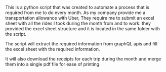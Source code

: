 This is a python script that was created to automate a process that is required from me to do every month. As my company provide me a transportation allowance with Uber, They require me to submit an excel sheet with all the rides I took during the month from and to work. they provided the excel sheet structure and it is located in the same folder with the script.

The script will extract the required information from graphQL apis and fill the excel sheet with the required information.

It will also download the receipts for each trip during the month and merge them into a single pdf file for ease of printing.